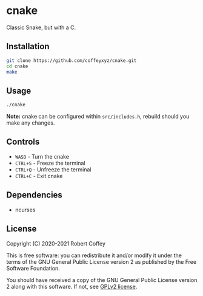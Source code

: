 # cnake

Classic Snake, but with a C.


## Installation

```bash
git clone https://github.com/coffeyxyz/cnake.git
cd cnake
make
```


## Usage

```bash
./cnake
```

**Note:** cnake can be configured within `src/includes.h`, rebuild
should you make any changes.


## Controls

- `WASD` - Turn the cnake
- `CTRL+S` - Freeze the terminal
- `CTRL+Q` - Unfreeze the terminal
- `CTRL+C` - Exit cnake


## Dependencies

- ncurses


## License

Copyright (C) 2020-2021 Robert Coffey

This is free software: you can redistribute it and/or modify it under
the terms of the GNU General Public License version 2 as published by
the Free Software Foundation.

You should have received a copy of the GNU General Public License
version 2 along with this software. If not, see
[GPLv2 license](https://www.gnu.org/licenses/gpl-2.0).
